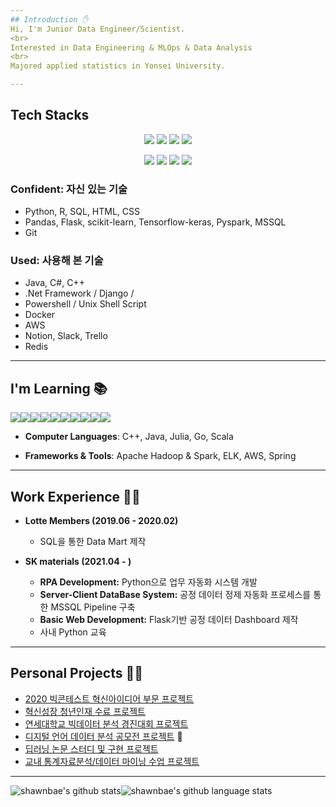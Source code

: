 ```yaml
---
## Introduction ✋
Hi, I'm Junior Data Engineer/Scientist.
<br>
Interested in Data Engineering & MLOps & Data Analysis
<br>
Majored applied statistics in Yonsei University.

---
```

## Tech Stacks 
<p align="center"><img src="https://img.shields.io/badge/Python-3766AB?style=flat-square&logo=Python&logoColor=white"/></a>  <img src="https://img.shields.io/badge/Go-8166CB?style=flat-square&logo=Go&logoColor=white"/></a>  <img src="https://img.shields.io/badge/Java-2171QC?style=flat-square&logo=Java&logoColor=white"/></a>  <img src="https://img.shields.io/badge/Scala-7201AC?style=flat-square&logo=Scala&logoColor=white"/></a></p>
<p align="center">  <img src="https://img.shields.io/badge/Hive-8166CB?style=flat-square&logo=Hive&logoColor=white"/></a>  <img src="https://img.shields.io/badge/Yarn-2171QC?style=flat-square&logo=Yarn&logoColor=white"/></a>  <img src="https://img.shields.io/badge/PostgreSQL-1811CE?style=flat-square&logo=PostgreSQL&logoColor=white"/></a>  <img src="https://img.shields.io/badge/Django-1811CE?style=flat-square&logo=Django&logoColor=white"/></a></p>

### Confident: 자신 있는 기술
- Python, R, SQL, HTML, CSS
- Pandas, Flask, scikit-learn, Tensorflow-keras, Pyspark, MSSQL
- Git

### Used: 사용해 본 기술
- Java, C#, C++
- .Net Framework / Django / 
- Powershell / Unix Shell Script
- Docker
- AWS
- Notion, Slack, Trello
- Redis


---
## I'm Learning 📚
<img src="https://img.icons8.com/color/48/000000/c-plus-plus-logo.png"/><img src="https://img.icons8.com/color/48/000000/java-coffee-cup-logo--v1.png"/><img src="https://img.icons8.com/color/48/000000/hadoop-distributed-file-system.png"/><img src="https://img.icons8.com/color/48/000000/elasticsearch.png"/><img src="https://img.icons8.com/color/48/000000/logstash.png"/><img src="https://img.icons8.com/color/48/000000/kibana.png"/><img src="https://img.icons8.com/color/48/000000/amazon-web-services.png"/><img src="https://img.icons8.com/color/48/000000/tableau-software.png"/><img src="https://img.icons8.com/color/48/000000/splunk.png"/><img src="https://img.icons8.com/color/48/000000/spring-logo.png"/>
- **Computer Languages**: C++, Java, Julia, Go, Scala

- **Frameworks & Tools**: Apache Hadoop & Spark, ELK, AWS, Spring

---
## Work Experience 👨‍💼
- **Lotte Members (2019.06 - 2020.02)**
  - SQL을 통한 Data Mart 제작

- **SK materials (2021.04 - )**
  - **RPA Development:** Python으로 업무 자동화 시스템 개발
  - **Server-Client DataBase System:** 공정 데이터 정제 자동화 프로세스를 통한 MSSQL Pipeline 구축
  - **Basic Web Development:** Flask기반 공정 데이터 Dashboard 제작
  - 사내 Python 교육

---
## Personal Projects 🧑‍💼
- [2020 빅콘테스트 혁신아이디어 부문 프로젝트](https://github.com/shawnbae/Projects/blob/master/Competition/2020%20%EB%B9%85%EC%BD%98%ED%85%8C%EC%8A%A4%ED%8A%B8%20%ED%98%81%EC%8B%A0%EC%95%84%EC%9D%B4%EB%94%94%EC%96%B4%EB%B6%80%EB%AC%B8/%EC%97%AD%EC%82%BC1701%ED%98%B8.pdf)
- [혁신성장 청년인재 수료 프로젝트](https://github.com/shawnbae/Projects/blob/master/ECOBEE.pdf)
- [연세대학교 빅데이터 분석 경진대회 프로젝트](https://github.com/shawnbae/Projects/tree/master/Competition/%EB%B9%85%EB%8D%B0%EC%9D%B4%ED%84%B0%20%EB%B6%84%EC%84%9D%20%EA%B2%BD%EC%A7%84%EB%8C%80%ED%9A%8C)
- [디지털 언어 데이터 분석 공모전 프로젝트](https://github.com/shawnbae/Projects/tree/master/Competition/%EB%94%94%EC%A7%80%ED%84%B8%20%EC%96%B8%EC%96%B4%20%EB%8D%B0%EC%9D%B4%ED%84%B0%20%EB%B6%84%EC%84%9D%20%EA%B2%BD%EC%A7%84%EB%8C%80%ED%9A%8C) 🥇
- [딥러닝 논문 스터디 및 구현 프로젝트](https://github.com/shawnbae/Projects/tree/master/DeepLearning) 
- [교내 통계자료분석/데이터 마이닝 수업 프로젝트](https://github.com/shawnbae/Projects/tree/master/Classes)

---
![shawnbae's github stats](https://github-readme-stats.vercel.app/api?username=shawnbae&show_icons=true&theme=radical)![shawnbae's github language stats](https://github-readme-stats.vercel.app/api/top-langs/?username=shawnbae&theme=radical)
